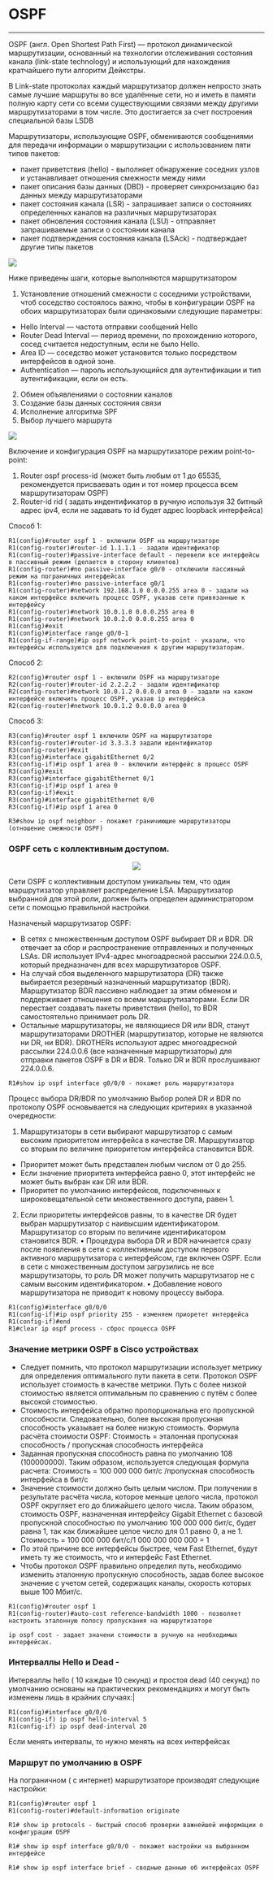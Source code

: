 # OSPF
_ _ _
OSPF (англ. Open Shortest Path First) — протокол динамической маршрутизации, основанный на технологии отслеживания состояния канала (link-state technology) и использующий для нахождения кратчайшего пути алгоритм Дейкстры.
  
В Link-state протоколах каждый маршрутизатор должен непросто знать самые лучшие маршруты во все удалённые сети, но и иметь в памяти полную карту сети со всеми существующими связями между другими маршрутизаторами в том числе. Это достигается за счет построения специальной базы LSDB
  
Маршрутизаторы, использующие OSPF, обмениваются сообщениями для
передачи информации о маршрутизации с использованием пяти типов
пакетов: 
- пакет приветствия (hello) - выполняет обнаружение соседних узлов и устанавливает отношения смежности между ними
- пакет описания базы данных (DBD) - проверяет синхронизацию баз данных между маршрутизаторами
- пакет состояния канала (LSR) - запрашивает записи о состояниях определенных каналов на различных маршрутизаторах
- пакет обновления состояния канала (LSU) - отправляет запрашиваемые записи о состоянии канала
- пакет подтверждения состояния канала (LSAck) - подтверждает другие типы пакетов
  
<image src="https://github.com/LLlMEJIb87/OTUS-learning/blob/master/18.%20OSPF/komponenti.PNG">
  
Ниже приведены шаги, которые выполняются маршрутизатором
1. Установление отношений смежности с соседними устройствами, чтоб соседство состоялось важно, чтобы в конфигурации OSPF на обоих маршрутизаторах были одинаковыми следующие параметры:
- Hello Interval — частота отправки сообщений Hello
- Router Dead Interval — период времени, по прохождению которого, сосед считается недоступным, если не было Hello.
- Area ID — соседство может установится только посредством интерфейсов в одной зоне.
- Authentication — пароль использующийся для аутентификации и тип аутентификации, если он есть.
2. Обмен объявлениями о состоянии каналов
3. Создание базы данных состояния связи
4. Исполнение алгоритма SPF
5. Выбор лучшего маршрута
  
<image src="https://github.com/LLlMEJIb87/OTUS-learning/blob/master/18.%20OSPF/sostoyania.PNG">
  
Включение и конфигурация OSPF на маршрутизаторе режим point-to-point:
1. Router ospf process-id (может быть любым от 1 до 65535, рекомендуется присваевать один и тот номер процесса всем маршрутизаторам OSPF)
2. Router-id rid ( задать индентификатор в ручную используя 32 битный адрес ipv4, если не задавать то id будет адрес loopback интерфейса)

Способ 1:
```
R1(config)#router ospf 1 - включили OSPF на маршрутизаторе
R1(config-router)#router-id 1.1.1.1 - задали идентификатор
R1(config-router)#passive-interface default - перевели все интерфейсы в пассивный режим (делается в сторону клиентов)
R1(config-router)#no passive-interface g0/0 - отключили пассивный режим на пограничных интерфейсах
R1(config-router)#no passive-interface g0/1
R1(config-router)#network 192.168.1.0 0.0.0.255 area 0 - задали на каком интерфейсе включить процесс OSPF, указав сети привязанные к интерфейсу
R1(config-router)#network 10.0.1.0 0.0.0.255 area 0 
R1(config-router)#network 10.0.2.0 0.0.0.255 area 0
R1(config)#exit
R1(config)#interface range g0/0-1
R1(config-if-range)#ip ospf network point-to-point - указали, что интерфейсы используются для подключения к другим маршрутизаторам.
```

Способ 2:
```
R2(config)#router ospf 1 - включили OSPF на маршрутизаторе
R2(config-router)#router-id 2.2.2.2 - задали идентификатор
R2(config-router)#network 10.0.1.2 0.0.0.0 area 0 - задали на каком интерфейсе включить процесс OSPF, указав ip интерфейса
R2(config-router)#network 10.0.1.2 0.0.0.0 area 0 
```
  
Cпособ 3:
```
R3(config)#router ospf 1 включили OSPF на маршрутизаторе
R3(config-router)#router-id 3.3.3.3 задали идентификатор
R3(config-router)#exit
R3(config)#interface gigabitEthernet 0/2 
R3(config-if)#ip ospf 1 area 0 - включили интерфейс в процесс OSPF
R3(config)#exit
R3(config)#interface gigabitEthernet 0/1
R3(config-if)#ip ospf 1 area 0
R3(config-if)#exit
R3(config)#interface gigabitEthernet 0/0
R3(config-if)#ip ospf 1 area 0
```

```
R3#show ip ospf neighbor - покажет граничиющие маршрутизаторы (отношение смежности OSPF)
```

### OSPF сеть с коллективным доступом.
  
<p align="center">
<image src="https://github.com/LLlMEJIb87/OTUS-learning/blob/master/18.%20OSPF/broadcast_ospf.PNG">
</p>
  
Сети OSPF с коллективным доступом уникальны тем, что один маршрутизатор управляет распределение LSA. Маршрутизатор выбранной для этой роли, должен быть определен администратором сети с помощью правильной настройки.
  
Назначеный маршрутизатор OSPF:
- В сетях с множественным доступом OSPF выбирает DR и BDR. DR
отвечает за сбор и распространение отправленных и полученных LSAs.
DR использует IPv4-адрес многоадресной рассылки 224.0.0.5, который
предназначен для всех маршрутизаторов OSPF.
- На случай сбоя выделенного маршрутизатора (DR) также выбирается
резервный назначенный маршрутизатор (BDR). Маршрутизатор BDR
пассивно наблюдает за этим обменом и поддерживает отношения со
всеми маршрутизаторами. Если DR перестает создавать пакеты
приветствия (hello), то BDR самостоятельно принимает роль DR.
- Остальные маршрутизаторы, не являющиеся DR или BDR, станут
маршрутизаторами DROTHER (маршрутизатор, которые не являются
ни DR, ни BDR). DROTHERs используют адрес многоадресной
рассылки 224.0.0.6 (все назначенные маршрутизаторы) для отправки
пакетов OSPF в DR и BDR. Только DR и BDR прослушивают 224.0.0.6.

```
R1#show ip ospf interface g0/0/0 - покажет роль маршрутизатора
```
  
Процесс выбора DR/BDR по умолчанию
Выбор ролей DR и BDR по протоколу OSPF основывается на следующих критериях
в указанной очередности:
1. Маршрутизаторы в сети выбирают маршрутизатор с самым высоким
приоритетом интерфейса в качестве DR. Маршрутизатор со вторым по величине
приоритетом интерфейса становится BDR.
- Приоритет может быть представлен любым числом от 0 до 255.
- Если значение приоритета интерфейса равно 0, этот интерфейс не может быть выбран
как DR или BDR.
- Приоритет по умолчанию интерфейсов, подключенных к широковещательной сети
множественного доступа, равен 1.
2. Если приоритеты интерфейсов равны, то в качестве DR будет выбран
маршрутизатор с наивысшим идентификатором. Маршрутизатор со вторым по
величине идентификатором становится BDR.
• Процедура выбора DR и BDR начинается сразу после появления в сети с
коллективным доступом первого активного маршрутизатора с интерфейсом, где
включен OSPF. Если в сети с множественным доступом загрузились не все
маршрутизаторы, то роль DR может получить маршрутизатор не с самым
высоким идентификатором.
• Добавление нового маршрутизатора не приводит к новому процессу выбора.
  
```
R1(config)#interface g0/0/0
R1(config-if)#ip ospf priority 255 - изменяем приоретет интерфейса
R1(config-if)#end
R1#clear ip ospf process - сброс процесса OSPF
```


### Значение метрики OSPF в Cisco устройствах
  

- Следует помнить, что протокол маршрутизации использует метрику для
определения оптимального пути пакета в сети. Протокол OSPF использует
стоимость в качестве метрики. Путь с более низкой стоимостью является
оптимальным по сравнению с путём с более высокой стоимостью.
- Стоимость интерфейса обратно пропорциональна его пропускной способности.
Следовательно, более высокая пропускная способность указывает на более низкую
стоимость. Формула расчёта стоимости OSPF:
Стоимость = эталонная пропускная способность / пропускная способность
интерфейса
- Заданная пропускная способность равна по умолчанию 108
(100000000). Таким
образом, используется следующая формула расчета:
Стоимость = 100 000 000 бит/с /пропускная способность интерфейса в бит/с
- Значение стоимости должно быть целым числом. При получении в
результате расчёта числа, которое меньше целого числа, протокол OSPF
округляет его до ближайшего целого числа. Таким образом, стоимость
OSPF, назначенная интерфейсу Gigabit Ethernet с базовой пропускной
способностью по умолчанию 100 000 000 бит/с, будет равна 1, так как
ближайшее целое число для 0.1 равно 0, а не 1.
Стоимость = 100 000 000 бит/с/1 000 000 000 000 = 1
- По этой причине все интерфейсы быстрее, чем Fast Ethernet, будут иметь
ту же стоимость, что и интерфейс Fast Ethernet.
- Чтобы протокол OSPF правильно определил путь, необходимо изменить
эталонную пропускную способность, задав более высокое значение с
учетом сетей, содержащих каналы, скорость которых выше 100 Мбит/с.

```
R1(config)#router ospf 1
R1(config-router)#auto-cost reference-bandwidth 1000 - позволяет настроить эталонную полосу пропускания на маршрутизаторе
```
```
ip ospf cost - задает значени стоимости в ручную на необходимых интерфейсах.
```

### Интерваллы Hello и Dead - 
Интерваллы hello ( 10 каждые 10 секунд) и простоя dead (40 секунд) по умолчанию основаны на практических рекомендациях и могут быть изменены лишь в крайних случаях:|
```
R1(config)#interface g0/0/0
R1(config-if) ip ospf hello-interval 5
R1(config-if) ip ospf dead-interval 20
```
Если менять интервалы, то нужно менять на всех интерфейсах

### Маршрут по умолчанию в OSPF
На пограничном ( с интернет) маршрутизаторе производят следующие настройки:
```
R1(config)#router ospf 1
R1(config-router)#default-information originate
```
```
R1# show ip protocols - быстрый способ проверки важнейшей информации о конфигурации OSPF
```
```
R1# show ip ospf interface g0/0/0 - покажет настройки на выбранном интерфейсе
```
```
R1# show ip ospf interface brief - сводные данные об интерфейсах OSPF
```